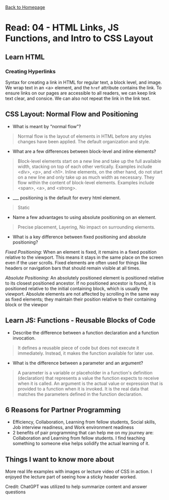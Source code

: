 [Back to Homepage](https://alysondorfman.github.io/reading-notes/)

# Read: 04 - HTML Links, JS Functions, and Intro to CSS Layout

## Learn HTML

### Creating Hyperlinks

Syntax for creating a link in HTML for regular text, a block level, and image.
We wrap text in an \<a> element, and the `href` attribute contains the link. To ensure links on our pages are accessible to all readers, we can keep link text clear, and consice. We can also not repeat the link in the link text. 

## CSS Layout: Normal Flow and Positioning

- What is meant by “normal flow”?
> Normal flow is the layout of elements in HTML before any styles changes have been applied. The default organization and style.

- What are a few differences between block-level and inline elements?
> Block-level elements start on a new line and take up the full available width, stacking on top of each other vertically. Examples include \<div>, \<p>, and \<h1>.
Inline elements, on the other hand, do not start on a new line and only take up as much width as necessary. They flow within the content of block-level elements. Examples include \<span>, \<a>, and \<strong>.

- ___ positioning is the default for every html element.
>Static

- Name a few advantages to using absolute positioning on an element.
>Precise placement, Layering, No impact on surrounding elements.

- What is a key difference between fixed positioning and absolute positioning?

*Fixed Positioning:* When an element is fixed, it remains in a fixed position relative to the viewport. This means it stays in the same place on the screen even if the user scrolls. Fixed elements are often used for things like headers or navigation bars that should remain visible at all times.

*Absolute Positioning:* An absolutely positioned element is positioned relative to its closest positioned ancestor. If no positioned ancestor is found, it is positioned relative to the initial containing block, which is usually the viewport. Absolute elements are not affected by scrolling in the same way as fixed elements; they maintain their position relative to their containing block or the viewpor

## Learn JS: Functions - Reusable Blocks of Code

- Describe the difference between a function declaration and a function invocation.
> It defines a reusable piece of code but does not execute it immediately. Instead, it makes the function available for later use.
- What is the difference between a parameter and an argument?
> A parameter is a variable or placeholder in a function's definition (declaration) that represents a value the function expects to receive when it is called. An argument is the actual value or expression that is provided to a function when it is invoked. It is the real data that matches the parameters defined in the function declaration.


## 6 Reasons for Partner Programming
- Efficiency, Collaboration, Learning from fellow students, Social skills, Job interview readiness, and Work environment readiness
- 2 benefits of pair programming that can help me on my journey are: Collaboration and Learning from fellow students. I find teaching something to someone else helps solidify the actual learning of it. 


## Things I want to know more about
More real life examples with images or lecture video of CSS in action. I enjoyed the lecture part of seeing how a sticky header worked. 


Credit: ChatGPT was utilized to help summarize content and answer questions